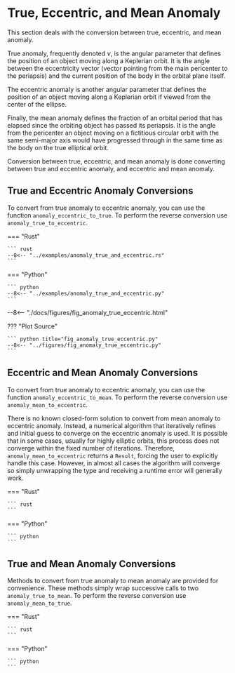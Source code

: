 # True, Eccentric, and Mean Anomaly

This section deals with the conversion between true, eccentric, and mean 
anomaly. 

True anomaly, frequently denoted $\nu$, is the angular parameter that defines 
the position of an object moving along a Keplerian orbit. It is the angle 
between the eccentricity vector (vector pointing from the main pericenter to 
the periapsis) and the current position of the body in the orbital plane itself.

The eccentric anomaly is another angular parameter that defines the position 
of an object moving along a Keplerian orbit if viewed from the center of the 
ellipse. 

Finally, the mean anomaly defines the fraction of an orbital period that has 
elapsed since the orbiting object has passed its periapsis. It is the angle 
from the pericenter an object moving on a fictitious circular orbit with the 
same semi-major axis would have progressed through in the same time as the 
body on the true elliptical orbit.

Conversion between true, eccentric, and mean anomaly is done converting 
between true and eccentric anomaly, and eccentric and mean anomaly.

## True and Eccentric Anomaly Conversions

To convert from true anomaly to eccentric anomaly, you can use the function 
`anomaly_eccentric_to_true`. To perform the reverse conversion use 
`anomaly_true_to_eccentric`.

=== "Rust"

    ``` rust
    --8<-- "../examples/anomaly_true_and_eccentric.rs"
    ```

=== "Python"

    ``` python
    --8<-- "../examples/anomaly_true_and_eccentric.py"
    ```

[//]: # (<figure markdown> )
[//]: # (![Eccentric and True Anomaly]&#40;../../figures/fig_anomaly_true_eccentric.svg&#41;)
[//]: # (</figure>)

--8<-- "./docs/figures/fig_anomaly_true_eccentric.html"

??? "Plot Source"
    
    ``` python title="fig_anomaly_true_eccentric.py"
    --8<-- "../figures/fig_anomaly_true_eccentric.py"
    ```

## Eccentric and Mean Anomaly Conversions

To convert from true anomaly to eccentric anomaly, you can use the function
`anomaly_eccentric_to_mean`. To perform the reverse conversion use
`anomaly_mean_to_eccentric`. 

There is no known closed-form solution to 
convert from mean anomaly to eccentric anomaly. Instead, a numerical 
algorithm that iteratively refines and initial guess to converge on the 
eccentric anomaly is used. It is possible that in some cases, usually for 
highly elliptic orbits, this process does not converge within the fixed 
number of iterations. Therefore, `anomaly_mean_to_eccentric` returns a 
`Result`, forcing the user to explicitly handle this case. However, in 
almost all cases the algorithm will converge so simply unwrapping the type 
and receiving a runtime error will generally work.

=== "Rust"

    ``` rust
    ```

=== "Python"

    ``` python
    ```

## True and Mean Anomaly Conversions

Methods to convert from true anomaly to mean anomaly are 
provided for convenience. These methods simply wrap successive calls to two 
`anomaly_true_to_mean`. To perform the reverse conversion use
`anomaly_mean_to_true`.

=== "Rust"

    ``` rust
    ```

=== "Python"

    ``` python
    ```